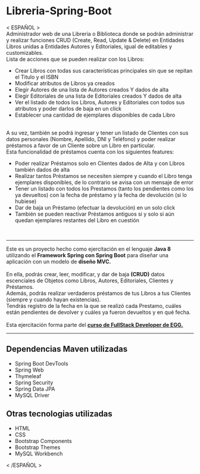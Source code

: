 # Libreria-Spring-Boot
< ESPAÑOL >  <br>
Administrador web de una Libreria o Biblioteca donde se podrán administrar y realizar funciones CRUD (Create, Read, Update & Delete) en Entidades Libros unidas a Entidades Autores y Editoriales, igual de editables y customizables. <br>
Lista de acciones que se pueden realizar con los Libros:
<ul>
<li>Crear Libros con todas sus características principales sin que se repitan el Titulo y el ISBN</li>
<li>Modificar atributos de Libros ya creados</li>
<li>Elegir Autores de una lista de Autores creados Y dados de alta</li>
<li>Elegir Editoriales de una lista de Editoriales creados Y dados de alta</li>
<li>Ver el listado de todos los Libros, Autores y Editoriales con todos sus atributos y poder darlos de baja en un click</li>
<li>Establecer una cantidad de ejemplares disponibles de cada Libro</li>
</ul>
<br>
A su vez, también se podrá ingresar y tener un listado de Clientes con sus datos personales (Nombre, Apellido, DNI y Teléfono) y poder realizar préstamos a favor de un Cliente
sobre un Libro en particular. <br>
Esta funcionalidad de préstamos cuenta con los siguientes features:
<ul>
<li>Poder realizar Préstamos solo en Clientes dados de Alta y con Libros también dados de alta</li>
<li>Realizar tantos Préstamos se necesiten siempre y cuando el Libro tenga ejemplares disponibles, de lo contrario se avisa con un mensaje de error</li>
<li>Tener un listado con todos los Prestamos (tanto los pendientes como los ya devueltos) con la fecha de préstamo y la fecha de devolución (si lo hubiese)</li>
<li>Dar de baja un Préstamo (efectuar la devolución) en un solo click</li>
<li>También se pueden reactivar Préstamos antiguos si y solo si aún quedan ejemplares restantes del Libro en cuestión</li>
</ul>

<br> <hr>
Este es un proyecto hecho como ejercitación en el lenguaje <strong>Java 8</strong> utilizando el <strong>Framework Spring con Spring Boot</strong> para diseñar una
aplicación con un modelo de <strong>diseño MVC.</strong><br> <br>
En ella, podrás crear, leer, modificar, y dar de baja <strong>(CRUD)</strong> datos escenciales de Objetos como Libros, Autores, Editoriales, Clientes y Préstamos. <br>
Además, podrás realizar verdaderos préstamos de tus Libros a tus Clientes (siempre y cuando hayan existencias). <br>
Tendrás registro de la fecha en la que se realizó cada Prestamo, cuáles están pendientes de devolver y cuáles ya fueron devueltos y en qué fecha.
<br> <br>
Esta ejercitación forma parte del <strong><a href="https://carreras.eggeducacion.com/ar/programacion/" target="_blank">curso de FullStack Developer de EGG.</a></strong>
<hr>
<h2>Dependencias Maven utilizadas </h2>
<ul>
  <li>Spring Boot DevTools</li>
  <li>Spring Web</li>
  <li>Thymeleaf</li>
  <li>Spring Security</li>
  <li>Spring Data JPA</li>
  <li>MySQL Driver</li>
</ul>

<h2>Otras tecnologias utilizadas</h2>
<ul>
  <li>HTML</li>
  <li>CSS</li>
  <li>Bootstrap Components</li>
  <li>Bootstrap Themes</li>
  <li>MySQL Workbench</li>
</ul>
  
< /ESPAÑOL >
